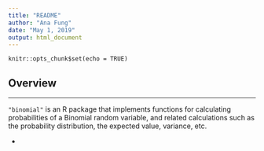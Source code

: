```yaml
---
title: "README"
author: "Ana Fung"
date: "May 1, 2019"
output: html_document
---
```


```{r setup, include=FALSE}
knitr::opts_chunk$set(echo = TRUE)
```

## Overview
-------------------
`"binomial"` is an R package that implements functions for calculating probabilities of a Binomial random variable, and related calculations such as the probability distribution, the expected value, variance, etc.

- 

